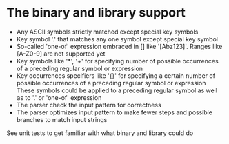 # The binary and library support

- Any ASCII symbols strictly matched except special key symbols
- Key symbol '.' that matches any one symbol except special key symbol
- So-called 'one-of' expression embraced in \[\] like '\[Abz123\]'. Ranges like \[A-Z0-9\] are not supported yet
- Key symbols like '\*', '+' for specifying number of possible occurrences of a preceding regular symbol or expression
- Key occurrences specifiers like '{}' for specifying a certain number of possible occurrences of a preceding regular symbol or expression
  These symbols could be applied to a preceding regular symbol as well as to '.' or 'one-of' expression
- The parser check the input pattern for correctness
- The parser optimizes input pattern to make fewer steps and possible branches to match input strings

See unit tests to get familiar with what binary and library could do
